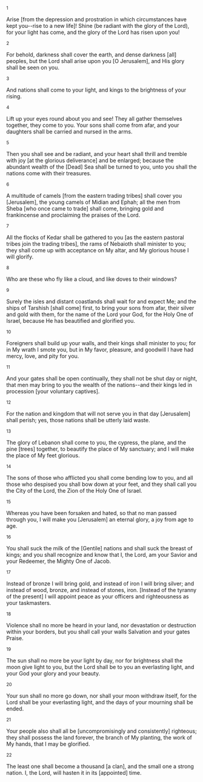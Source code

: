 <sup>1</sup> 

Arise [from the depression and prostration in which circumstances have kept you--rise to a new life]! Shine (be radiant with the glory of the Lord), for your light has come, and the glory of the Lord has risen upon you! 

<sup>2</sup> 

For behold, darkness shall cover the earth, and dense darkness [all] peoples, but the Lord shall arise upon you [O Jerusalem], and His glory shall be seen on you. 

<sup>3</sup> 

And nations shall come to your light, and kings to the brightness of your rising. 

<sup>4</sup> 

Lift up your eyes round about you and see! They all gather themselves together, they come to you. Your sons shall come from afar, and your daughters shall be carried and nursed in the arms. 

<sup>5</sup> 

Then you shall see and be radiant, and your heart shall thrill and tremble with joy [at the glorious deliverance] and be enlarged; because the abundant wealth of the [Dead] Sea shall be turned to you, unto you shall the nations come with their treasures. 

<sup>6</sup> 

A multitude of camels [from the eastern trading tribes] shall cover you [Jerusalem], the young camels of Midian and Ephah; all the men from Sheba [who once came to trade] shall come, bringing gold and frankincense and proclaiming the praises of the Lord. 

<sup>7</sup> 

All the flocks of Kedar shall be gathered to you [as the eastern pastoral tribes join the trading tribes], the rams of Nebaioth shall minister to you; they shall come up with acceptance on My altar, and My glorious house I will glorify. 

<sup>8</sup> 

Who are these who fly like a cloud, and like doves to their windows? 

<sup>9</sup> 

Surely the isles and distant coastlands shall wait for and expect Me; and the ships of Tarshish [shall come] first, to bring your sons from afar, their silver and gold with them, for the name of the Lord your God, for the Holy One of Israel, because He has beautified and glorified you. 

<sup>10</sup> 

Foreigners shall build up your walls, and their kings shall minister to you; for in My wrath I smote you, but in My favor, pleasure, and goodwill I have had mercy, love, and pity for you. 

<sup>11</sup> 

And your gates shall be open continually, they shall not be shut day or night, that men may bring to you the wealth of the nations--and their kings led in procession [your voluntary captives]. 

<sup>12</sup> 

For the nation and kingdom that will not serve you in that day [Jerusalem] shall perish; yes, those nations shall be utterly laid waste. 

<sup>13</sup> 

The glory of Lebanon shall come to you, the cypress, the plane, and the pine [trees] together, to beautify the place of My sanctuary; and I will make the place of My feet glorious. 

<sup>14</sup> 

The sons of those who afflicted you shall come bending low to you, and all those who despised you shall bow down at your feet, and they shall call you the City of the Lord, the Zion of the Holy One of Israel. 

<sup>15</sup> 

Whereas you have been forsaken and hated, so that no man passed through you, I will make you [Jerusalem] an eternal glory, a joy from age to age. 

<sup>16</sup> 

You shall suck the milk of the [Gentile] nations and shall suck the breast of kings; and you shall recognize and know that I, the Lord, am your Savior and your Redeemer, the Mighty One of Jacob. 

<sup>17</sup> 

Instead of bronze I will bring gold, and instead of iron I will bring silver; and instead of wood, bronze, and instead of stones, iron. [Instead of the tyranny of the present] I will appoint peace as your officers and righteousness as your taskmasters. 

<sup>18</sup> 

Violence shall no more be heard in your land, nor devastation or destruction within your borders, but you shall call your walls Salvation and your gates Praise. 

<sup>19</sup> 

The sun shall no more be your light by day, nor for brightness shall the moon give light to you, but the Lord shall be to you an everlasting light, and your God your glory and your beauty. 

<sup>20</sup> 

Your sun shall no more go down, nor shall your moon withdraw itself, for the Lord shall be your everlasting light, and the days of your mourning shall be ended. 

<sup>21</sup> 

Your people also shall all be [uncompromisingly and consistently] righteous; they shall possess the land forever, the branch of My planting, the work of My hands, that I may be glorified. 

<sup>22</sup> 

The least one shall become a thousand [a clan], and the small one a strong nation. I, the Lord, will hasten it in its [appointed] time.